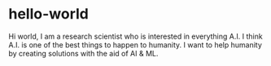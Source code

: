 # hello-world
Hi world, I am a research scientist who is interested in everything A.I. 
I think A.I. is one of the best things to happen to humanity.
I want to help humanity by creating solutions with the aid of AI & ML.
